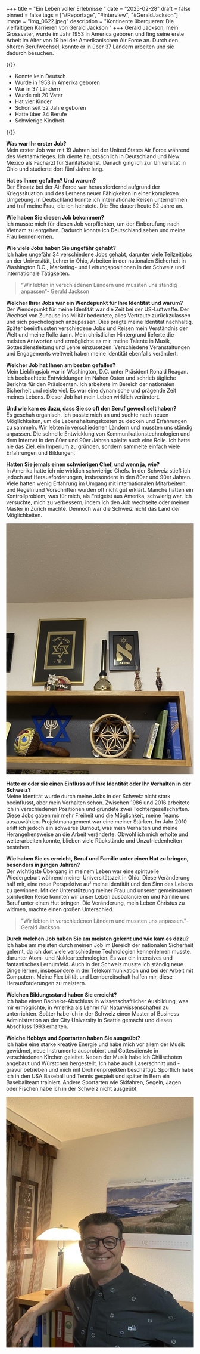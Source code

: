 +++
title = "Ein Leben voller Erlebnisse "
date = "2025-02-28"
draft = false
pinned = false
tags = ["#Reportage", "#interview", "#GeraldJackson"]
image = "img_0622.jpeg"
description = "Kontinente überqueren: Die vielfältigen Karrieren von Gerald Jackson "
+++
Gerald Jackson, mein Grossvater, wurde im Jahr 1953 in America geboren und fing seine erste Arbeit im Alter von 19 bei der Amerikanischen Air Force an. Durch den öfteren Berufwechsel, konnte er in über 37 Ländern arbeiten und sie dadurch besuchen.

 {{<box>}}

* Konnte kein Deutsch
* Wurde in 1953 in Amerika geboren
* War in 37 Ländern
* Wurde mit 20 Vater
* Hat vier Kinder
* Schon seit 52 Jahre geboren
* Hatte über 34 Berufe
* Schwierige Kindheit

{{<box>}}

**Was war Ihr erster Job?** \
Mein erster Job war mit 19 Jahren bei der United States Air Force während des Vietnamkrieges. Ich diente hauptsächlich in Deutschland und New Mexico als Facharzt für Sanitätsdienst. Danach ging ich zur Universität in Ohio und studierte dort fünf Jahre lang.

**Hat es Ihnen gefallen? Und warum?** \
Der Einsatz bei der Air Force war herausfordernd aufgrund der Kriegssituation und des Lernens neuer Fähigkeiten in einer komplexen Umgebung. In Deutschland konnte ich internationale Reisen unternehmen und traf meine Frau, die ich heiratete. Die Ehe dauert heute 52 Jahre an.

**Wie haben Sie diesen Job bekommen?** \
Ich musste mich für diesen Job verpflichten, um der Einberufung nach Vietnam zu entgehen. Dadurch konnte ich Deutschland sehen und meine Frau kennenlernen.

**Wie viele Jobs haben Sie ungefähr gehabt?** \
Ich habe ungefähr 34 verschiedene Jobs gehabt, darunter viele Teilzeitjobs an der Universität, Lehrer in Ohio, Arbeiten in der nationalen Sicherheit in Washington D.C., Marketing- und Leitungspositionen in der Schweiz und internationale Tätigkeiten.

> “Wir lebten in verschiedenen Ländern und mussten uns ständig anpassen“- Gerald Jackson

**Welcher Ihrer Jobs war ein Wendepunkt für Ihre Identität und warum?** \
Der Wendepunkt für meine Identität war die Zeit bei der US-Luftwaffe. Der Wechsel von Zuhause ins Militär bedeutete, alles Vertraute zurückzulassen und sich psychologisch anzupassen. Dies prägte meine Identität nachhaltig. Später beeinflussten verschiedene Jobs und Reisen mein Verständnis der Welt und meine Rolle darin. Mein christlicher Hintergrund lieferte die meisten Antworten und ermöglichte es mir, meine Talente in Musik, Gottesdienstleitung und Lehre einzusetzen. Verschiedene Veranstaltungen und Engagements weltweit haben meine Identität ebenfalls verändert.

**Welcher Job hat Ihnen am besten gefallen?** \
Mein Lieblingsjob war in Washington, D.C. unter Präsident Ronald Reagan. Ich beobachtete Entwicklungen im Nahen Osten und schrieb tägliche Berichte für den Präsidenten. Ich arbeitete im Bereich der nationalen Sicherheit und reiste viel. Es war eine dynamische und prägende Zeit meines Lebens. Dieser Job hat mein Leben wirklich verändert.

**Und wie kam es dazu, dass Sie so oft den Beruf gewechselt haben?** \
Es geschah organisch. Ich passte mich an und suchte nach neuen Möglichkeiten, um die Lebenshaltungskosten zu decken und Erfahrungen zu sammeln. Wir lebten in verschiedenen Ländern und mussten uns ständig anpassen. Die schnelle Entwicklung von Kommunikationstechnologien und dem Internet in den 80er und 90er Jahren spielte auch eine Rolle. Ich hatte nie das Ziel, ein Imperium zu gründen, sondern sammelte einfach viele Erfahrungen und Bildungen.

**Hatten Sie jemals einen schwierigen Chef, und wenn ja, wie?** \
In Amerika hatte ich nie wirklich schwierige Chefs. In der Schweiz stieß ich jedoch auf Herausforderungen, insbesondere in den 80er und 90er Jahren. Viele hatten wenig Erfahrung im Umgang mit internationalen Mitarbeitern, und Regeln und Vorschriften wurden oft nicht gut erklärt. Manche hatten ein Kontrollproblem, was für mich, als Freigeist aus Amerika, schwierig war. Ich versuchte, mich zu verbessern, indem ich den Job wechselte oder meinen Master in Zürich machte. Dennoch war die Schweiz nicht das Land der Möglichkeiten.

![Ein paar Souvenirs aus der ganzen Welt.](img_0632.jpeg)

**Hatte er oder sie einen Einfluss auf Ihre Identität oder Ihr Verhalten in der Schweiz?**\
Meine Identität wurde durch meine Jobs in der Schweiz nicht stark beeinflusst, aber mein Verhalten schon. Zwischen 1986 und 2016 arbeitete ich in verschiedenen Positionen und gründete zwei Tochtergesellschaften. Diese Jobs gaben mir mehr Freiheit und die Möglichkeit, meine Teams auszuwählen. Projektmanagement war eine meiner Stärken. Im Jahr 2010 erlitt ich jedoch ein schweres Burnout, was mein Verhalten und meine Herangehensweise an die Arbeit veränderte. Obwohl ich mich erholte und weiterarbeiten konnte, blieben viele Rückstände und Unzufriedenheiten bestehen.

**Wie haben Sie es erreicht, Beruf und Familie unter einen Hut zu bringen, besonders in jungen Jahren?**\
Der wichtigste Übergang in meinem Leben war eine spirituelle Wiedergeburt während meiner Universitätszeit in Ohio. Diese Veränderung half mir, eine neue Perspektive auf meine Identität und den Sinn des Lebens zu gewinnen. Mit der Unterstützung meiner Frau und unserer gemeinsamen spirituellen Reise konnten wir unser Leben ausbalancieren und Familie und Beruf unter einen Hut bringen. Die Veränderung, mein Leben Christus zu widmen, machte einen großen Unterschied.

> "Wir lebten in verschiedenen Ländern und mussten uns anpassen."- Gerald Jackson

**Durch welchen Job haben Sie am meisten gelernt und wie kam es dazu?**\
Ich habe am meisten durch meinen Job im Bereich der nationalen Sicherheit gelernt, da ich dort viele verschiedene Technologien kennenlernen musste, darunter Atom- und Nukleartechnologien. Es war ein intensives und fantastisches Lernumfeld. Auch in der Schweiz musste ich ständig neue Dinge lernen, insbesondere in der Telekommunikation und bei der Arbeit mit Computern. Meine Flexibilität und Lernbereitschaft halfen mir, diese Herausforderungen zu meistern.

**Welchen Bildungsstand haben Sie erreicht?**\
Ich habe einen Bachelor-Abschluss in wissenschaftlicher Ausbildung, was mir ermöglichte, in Amerika als Lehrer für Naturwissenschaften zu unterrichten. Später habe ich in der Schweiz einen Master of Business Administration an der City University in Seattle gemacht und diesen Abschluss 1993 erhalten.

**Welche Hobbys und Sportarten haben Sie ausgeübt?**\
Ich habe eine starke kreative Energie und habe mich vor allem der Musik gewidmet, neue Instrumente ausprobiert und Gottesdienste in verschiedenen Kirchen geleitet. Neben der Musik habe ich Chilischoten angebaut und Würstchen hergestellt. Ich habe auch Laserschnitt und -gravur betrieben und mich mit Drohnenprojekten beschäftigt. Sportlich habe ich in den USA Baseball und Tennis gespielt und später in Bern ein Baseballteam trainiert. Andere Sportarten wie Skifahren, Segeln, Jagen oder Fischen habe ich in der Schweiz nicht ausgeübt.

![Gerald Jackson in seinem Büro, welches er mit Andenken geschmükt hat.](img_0631.jpeg)